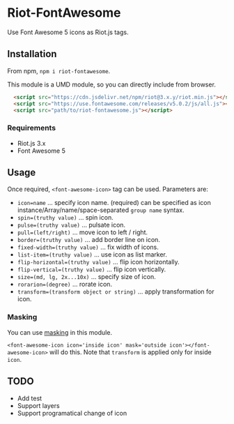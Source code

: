 # Riot-FontAwesome

Use Font Awesome 5 icons as Riot.js tags.

## Installation

From npm, `npm i riot-fontawesome`.

This module is a UMD module, so you can directly include from browser.

```html
  <script src="https://cdn.jsdelivr.net/npm/riot@3.x.y/riot.min.js"></script>
  <script src="https://use.fontawesome.com/releases/v5.0.2/js/all.js"></script>
  <script src="path/to/riot-fontawesome.js"></script>
```

### Requirements

* Riot.js 3.x
* Font Awesome 5

## Usage

Once required, `<font-awesome-icon>` tag can be used. Parameters are:

* `icon=name` ... specify icon name. (required) can be specified as icon instance/Array/name/space-separated `group name` syntax.
* `spin=(truthy value)` ... spin icon.
* `pulse=(truthy value)` ... pulsate icon.
* `pull=(left/right)` ... move icon to left / right.
* `border=(truthy value)` ... add border line on icon.
* `fixed-width=(truthy value)` ... fix width of icons.
* `list-item=(truthy value)` ... use icon as list marker.
* `flip-horizontal=(truthy value)` ... flip icon horizontally.
* `flip-vertical=(truthy value)` ... flip icon vertically.
* `size=(md, lg, 2x...10x)` ... specify size of icon.
* `rorarion=(degree)` ... rorate icon.
* `transform=(transform object or string)` ... apply transformation for icon.

### Masking

You can use [masking](https://fontawesome.com/how-to-use/svg-with-js#masking) in this module.

`<font-awesome-icon icon='inside icon' mask='outside icon'></font-awesome-icon>` will do this.
Note that `transform` is applied only for inside `icon`.

## TODO

* Add test
* Support layers
* Support programatical change of icon
